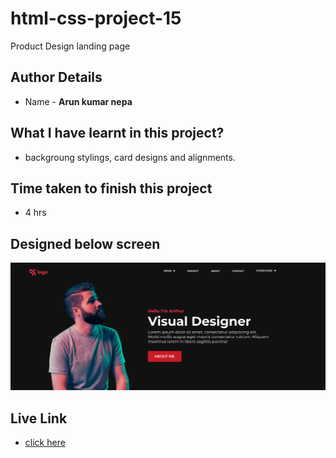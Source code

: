 # html-css-project-15
Product Design landing page

## Author Details
- Name  -  __Arun kumar nepa__

## What I have learnt in this project?

- backgroung stylings, card designs and alignments.

## Time taken to finish this project
- 4 hrs

## Designed below screen
![home page](./thumbnail.png)

## Live Link
- [click here](https://arunpagedesign15.netlify.app/)
